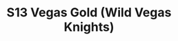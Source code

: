 ---
title: S13 Vegas Gold (Wild Vegas Knights)
permalink: "/teams/s13-vegas"
teamslug: s13-vegas
members:
- Dameron Rendell - Captain
- Miles Patrie - QB
- James Bain
- Robin Chand
- Ken Gaughan
- Steven Gong
- Sean Holihan
- Matthew Hunter
- Aaron Ross
- Sam Smallwood
- Andy Smith
- Markco Stroman
- Renard Sorrell - Supplemental
teamid: 4829
name: S13 Vegas Gold
color: Wild Vegas Knights
division: ''
---
